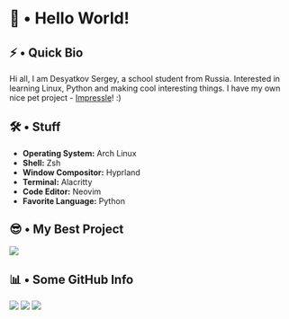 # 👋 • Hello World!

## ⚡ • Quick Bio

Hi all, I am Desyatkov Sergey, a school student from Russia. Interested in learning Linux, Python and making cool interesting things. I have my own nice pet project - [Impressle](https://github.com/desyatkoff/impressle)! :)


## 🛠️ • Stuff

* **Operating System:** Arch Linux
* **Shell:** Zsh
* **Window Compositor:** Hyprland
* **Terminal:** Alacritty
* **Code Editor:** Neovim
* **Favorite Language:** Python


## 😎 • My Best Project

![](https://github-readme-stats.vercel.app/api/pin/?username=desyatkoff&repo=impressle&show_owner=true&icon_color=ffffff&theme=github_dark)


## 📊 • Some GitHub Info

![](https://github-readme-stats.vercel.app/api?username=desyatkoff&custom_title=Account%20Stats&show=prs_merged,prs_merged_percentage&show_icons=true&icon_color=ffffff&theme=github_dark&hide_border=true)
![](https://github-readme-stats.vercel.app/api/top-langs/?username=desyatkoff&custom_title=Used%20Languages%20Stats&layout=donut&theme=github_dark&hide_border=true)
![](https://github-profile-trophy.vercel.app/?username=desyatkoff&no-frame=true&theme=darkhub)

